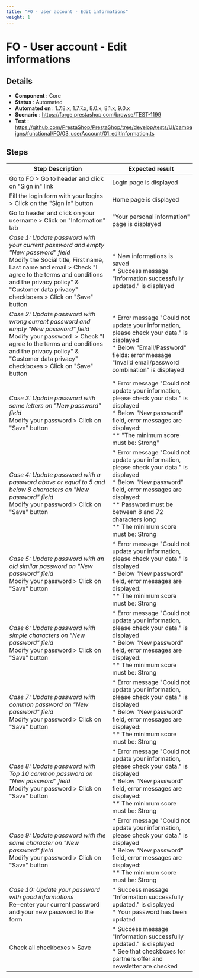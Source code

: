 ```yaml
---
title: "FO - User account - Edit informations"
weight: 1
---
```


# FO - User account - Edit informations
## Details
* **Component** : Core
* **Status** : Automated
* **Automated on** : 1.7.8.x, 1.7.7.x, 8.0.x, 8.1.x, 9.0.x
* **Scenario** : https://forge.prestashop.com/browse/TEST-1199
* **Test** : https://github.com/PrestaShop/PrestaShop/tree/develop/tests/UI/campaigns/functional/FO/03_userAccount/01_editInformation.ts

## Steps
| Step Description | Expected result |
| ----- | ----- |
| Go to FO > Go to header and click on "Sign in" link | Login page is displayed |
| Fill the login form with your logins > Click on the "Sign in" button | Home page is displayed |
| Go to header and click on your username > Click on "Information" tab | "Your personal information" page is displayed |
| *Case 1: Update password with your current password and empty "New password" field*<br>Modify the Social title, First name, Last name and email > Check "I agree to the terms and conditions and the privacy policy" &  "Customer data privacy" checkboxes > Click on "Save" button | * New informations is saved<br> * Success message "Information successfully updated." is displayed |
| *Case 2: Update password with wrong current password and empty "New password" field*<br>Modify your password  > Check "I agree to the terms and conditions and the privacy policy" &  "Customer data privacy" checkboxes > Click on "Save" button | * Error message "Could not update your information, please check your data." is displayed<br> * Below "Email/Password" fields: error message "Invalid email/password combination" is displayed |
| *Case 3: Update password with same letters on "New password" field*<br>Modify your password > Click on "Save" button | * Error message "Could not update your information, please check your data." is displayed<br> * Below "New password" field, error messages are displayed:<br> ** "The minimum score must be: Strong" |
| *Case 4: Update password with a password above or equal to 5 and below 8 characters on "New password" field*<br>Modify your password > Click on "Save" button | * Error message "Could not update your information, please check your data." is displayed<br> * Below "New password" field, error messages are displayed:<br> ** Password must be between 8 and 72 characters long<br> ** The minimum score must be: Strong |
| *Case 5: Update password with an old similar password on "New password" field*<br>Modify your password > Click on "Save" button | * Error message "Could not update your information, please check your data." is displayed<br> * Below "New password" field, error messages are displayed:<br> ** The minimum score must be: Strong |
| *Case 6: Update password with simple characters on "New password" field*<br>Modify your password > Click on "Save" button | * Error message "Could not update your information, please check your data." is displayed<br> * Below "New password" field, error messages are displayed:<br> ** The minimum score must be: Strong |
| *Case 7: Update password with common password on "New password" field*<br>Modify your password > Click on "Save" button | * Error message "Could not update your information, please check your data." is displayed<br> * Below "New password" field, error messages are displayed:<br> ** The minimum score must be: Strong |
| *Case 8: Update password with Top 10 common password on "New password" field*<br>Modify your password > Click on "Save" button | * Error message "Could not update your information, please check your data." is displayed<br> * Below "New password" field, error messages are displayed:<br> ** The minimum score must be: Strong |
| *Case 9: Update password with the same character on "New password" field*<br>Modify your password > Click on "Save" button | * Error message "Could not update your information, please check your data." is displayed<br> * Below "New password" field, error messages are displayed:<br> ** The minimum score must be: Strong |
| *Case 10: Update your password with good informations*<br>Re-enter your current password and your new password to the form | * Success message "Information successfully updated." is displayed<br> * Your password has been updated |
| Check all checkboxes > Save | * Success message "Information successfully updated." is displayed<br> * See that checkboxes for partners offer and newsletter are checked |

